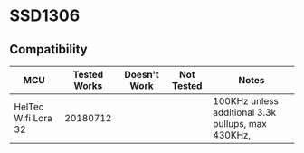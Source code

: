 # SSD1306
<!-- START COMPATIBILITY TABLE -->

## Compatibility

MCU                | Tested Works | Doesn't Work | Not Tested  | Notes
------------------ | :----------: | :----------: | :---------: | -----
HelTec Wifi Lora 32|20180712|||100KHz unless additional 3.3k pullups, max 430KHz, 
<!-- END COMPATIBILITY TABLE -->
